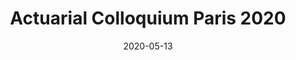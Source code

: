 ---
title: "Actuarial Colloquium Paris 2020"
collection: talks
type: "Sections Virtual Colloquium"
excerpt: ''
venue: "GT ARC"
date: 2020-05-13
location: "Online"
---